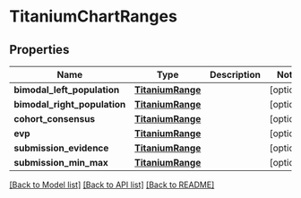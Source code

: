 # TitaniumChartRanges


## Properties
Name | Type | Description | Notes
------------ | ------------- | ------------- | -------------
**bimodal_left_population** | [**TitaniumRange**](TitaniumRange.md) |  | [optional] 
**bimodal_right_population** | [**TitaniumRange**](TitaniumRange.md) |  | [optional] 
**cohort_consensus** | [**TitaniumRange**](TitaniumRange.md) |  | [optional] 
**evp** | [**TitaniumRange**](TitaniumRange.md) |  | [optional] 
**submission_evidence** | [**TitaniumRange**](TitaniumRange.md) |  | [optional] 
**submission_min_max** | [**TitaniumRange**](TitaniumRange.md) |  | [optional] 

[[Back to Model list]](../README.md#documentation-for-models) [[Back to API list]](../README.md#documentation-for-api-endpoints) [[Back to README]](../README.md)


